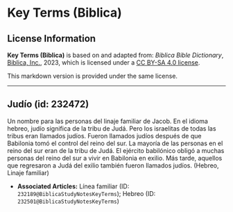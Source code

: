 # Key Terms (Biblica)

## License Information

**Key Terms (Biblica)** is based on and adapted from: _Biblica Bible Dictionary_, [Biblica, Inc.](https://www.biblica.com/), 2023, which is licensed under a [CC BY-SA 4.0 license](https://creativecommons.org/licenses/by-sa/4.0/legalcode.en).

This markdown version is provided under the same license.



--------------------------------

## Judío (id: 232472)

Un nombre para las personas del linaje familiar de Jacob. En el idioma hebreo, judío significa de la tribu de Judá. Pero los israelitas de todas las tribus eran llamados judíos. Fueron llamados judíos después de que Babilonia tomó el control del reino del sur. La mayoría de las personas en el reino del sur eran de la tribu de Judá. El ejército babilónico obligó a muchas personas del reino del sur a vivir en Babilonia en exilio. Más tarde, aquellos que regresaron a Judá del exilio también fueron llamados judíos. (Hebreo, Linaje familiar)

* **Associated Articles:** Línea familiar (ID: `232189@BiblicaStudyNotesKeyTerms`); Hebreo (ID: `232501@BiblicaStudyNotesKeyTerms`)


